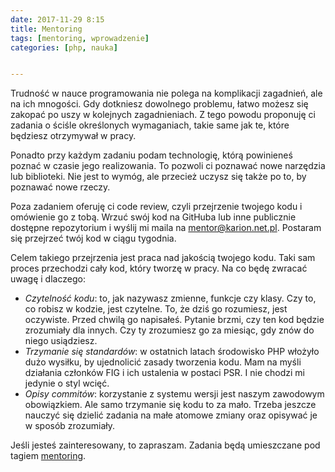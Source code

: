 ```yaml
---
date: 2017-11-29 8:15
title: Mentoring
tags: [mentoring, wprowadzenie]
categories: [php, nauka]


---
```

Trudność w nauce programowania nie polega na komplikacji zagadnień, ale na ich mnogości.
Gdy dotkniesz dowolnego problemu, łatwo możesz się zakopać po uszy w kolejnych zagadnieniach.
Z tego powodu proponuję ci zadania o ściśle określonych wymaganiach, takie same jak te, które będziesz otrzymywał w pracy.
<!-- more -->

Ponadto przy każdym zadaniu podam technologię, którą powinieneś poznać w czasie jego realizowania.
To pozwoli ci poznawać nowe narzędzia lub biblioteki.
Nie jest to wymóg, ale przecież uczysz się także po to, by poznawać nowe rzeczy.

Poza zadaniem oferuję ci code review, czyli przejrzenie twojego kodu i omówienie go z tobą.
Wrzuć swój kod na GitHuba lub inne publicznie dostępne repozytorium i wyślij mi maila na [mentor@karion.net.pl](mailto:mentor@karion.net.pl).
Postaram się przejrzeć twój kod w ciągu tygodnia.

Celem takiego przejrzenia jest praca nad jakością twojego kodu.
Taki sam proces przechodzi cały kod, który tworzę w pracy. Na co będę zwracać uwagę i dlaczego:

-   *Czytelność kodu*: to, jak nazywasz zmienne, funkcje czy klasy. Czy to, co robisz w kodzie, jest czytelne.
To, że dziś go rozumiesz, jest oczywiste. Przed chwilą go napisałeś. Pytanie brzmi, czy ten kod będzie zrozumiały dla innych.
Czy ty zrozumiesz go za miesiąc, gdy znów do niego usiądziesz.
-   *Trzymanie się standardów*: w ostatnich latach środowisko PHP włożyło dużo wysiłku, by ujednolicić zasady tworzenia kodu.
Mam na myśli działania członków FIG i ich ustalenia w postaci PSR. I nie chodzi mi jedynie o styl wcięć.
-   *Opisy commitów*: korzystanie z systemu wersji jest naszym zawodowym obowiązkiem.
Ale samo trzymanie się kodu to za mało. Trzeba jeszcze nauczyć się dzielić zadania na małe atomowe zmiany oraz
opisywać je w sposób zrozumiały.

Jeśli jesteś zainteresowany, to zapraszam. Zadania będą umieszczane pod tagiem [mentoring](/blog/tag/mentoring).


